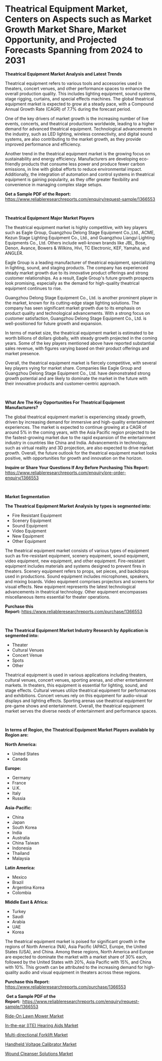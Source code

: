 <p><h1>Theatrical Equipment Market, Centers on Aspects such as Market Growth Market Share, Market Opportunity, and Projected Forecasts Spanning from 2024 to 2031</h1></p><p><strong>Theatrical Equipment Market Analysis and Latest Trends</strong></p>
<p><p>Theatrical equipment refers to various tools and accessories used in theaters, concert venues, and other performance spaces to enhance the overall production quality. This includes lighting equipment, sound systems, stage rigging, curtains, and special effects machines. The global theatrical equipment market is expected to grow at a steady pace, with a Compound Annual Growth Rate (CAGR) of 7.7% during the forecast period.</p><p>One of the key drivers of market growth is the increasing number of live events, concerts, and theatrical productions worldwide, leading to a higher demand for advanced theatrical equipment. Technological advancements in the industry, such as LED lighting, wireless connectivity, and digital sound systems, are also contributing to the market growth, as they provide improved performance and efficiency.</p><p>Another trend in the theatrical equipment market is the growing focus on sustainability and energy efficiency. Manufacturers are developing eco-friendly products that consume less power and produce fewer carbon emissions, in line with global efforts to reduce environmental impact. Additionally, the integration of automation and control systems in theatrical equipment is gaining popularity, as they offer greater flexibility and convenience in managing complex stage setups.</p></p>
<p><strong>Get a Sample PDF of the Report:&nbsp;</strong> <a href="https://www.reliableresearchreports.com/enquiry/request-sample/1366553">https://www.reliableresearchreports.com/enquiry/request-sample/1366553</a></p>
<p>&nbsp;</p>
<p><strong>Theatrical Equipment Major Market Players</strong></p>
<p><p>The theatrical equipment market is highly competitive, with key players such as Eagle Group, Guangzhou Delong Stage Equipment Co.,Ltd., ACME, Kezun Stage Lighting Equipment Co., Ltd., and Guangzhou Liangyi Lighting Equipments Co., Ltd. Others include well-known brands like JBL, Bose, Denon, Avance, Bowers & Wilkins, Hivi, TC Electronic, KEF, Yamaha, and ANGLER.</p><p>Eagle Group is a leading manufacturer of theatrical equipment, specializing in lighting, sound, and staging products. The company has experienced steady market growth due to its innovative product offerings and strong customer relationships. As a result, Eagle Group's future growth prospects look promising, especially as the demand for high-quality theatrical equipment continues to rise.</p><p>Guangzhou Delong Stage Equipment Co., Ltd. is another prominent player in the market, known for its cutting-edge stage lighting solutions. The company has seen significant market growth due to its emphasis on product quality and technological advancements. With a strong focus on customer satisfaction, Guangzhou Delong Stage Equipment Co., Ltd. is well-positioned for future growth and expansion.</p><p>In terms of market size, the theatrical equipment market is estimated to be worth billions of dollars globally, with steady growth projected in the coming years. Some of the key players mentioned above have reported substantial sales revenue, with figures varying based on their product offerings and market presence.</p><p>Overall, the theatrical equipment market is fiercely competitive, with several key players vying for market share. Companies like Eagle Group and Guangzhou Delong Stage Equipment Co., Ltd. have demonstrated strong growth potential and are likely to dominate the market in the future with their innovative products and customer-centric approach.</p></p>
<p>&nbsp;</p>
<p><strong>What Are The Key Opportunities For Theatrical Equipment Manufacturers?</strong></p>
<p><p>The global theatrical equipment market is experiencing steady growth, driven by increasing demand for immersive and high-quality entertainment experiences. The market is expected to continue growing at a CAGR of around 5% in the coming years, with the Asia Pacific region projected to be the fastest-growing market due to the rapid expansion of the entertainment industry in countries like China and India. Advancements in technology, such as virtual reality and 3D projection, are also expected to drive market growth. Overall, the future outlook for the theatrical equipment market looks positive, with opportunities for growth and innovation on the horizon.</p></p>
<p><strong>Inquire or Share Your Questions If Any Before Purchasing This Report:</strong> <a href="https://www.reliableresearchreports.com/enquiry/pre-order-enquiry/1366553">https://www.reliableresearchreports.com/enquiry/pre-order-enquiry/1366553</a></p>
<p>&nbsp;</p>
<p><strong>Market Segmentation</strong></p>
<p><strong>The Theatrical Equipment Market Analysis by types is segmented into:</strong></p>
<p><ul><li>Fire Resistant Equipment</li><li>Scenery Equipment</li><li>Sound Equipment</li><li>Video Equipment</li><li>New Equipment</li><li>Other Equipment</li></ul></p>
<p><p>The theatrical equipment market consists of various types of equipment such as fire-resistant equipment, scenery equipment, sound equipment, video equipment, new equipment, and other equipment. Fire-resistant equipment includes materials and systems designed to prevent fires in theaters. Scenery equipment refers to props, set pieces, and backdrops used in productions. Sound equipment includes microphones, speakers, and mixing boards. Video equipment comprises projectors and screens for visual effects. New equipment represents the latest technological advancements in theatrical technology. Other equipment encompasses miscellaneous items essential for theater operations.</p></p>
<p><strong>Purchase this Report:&nbsp;</strong><a href="https://www.reliableresearchreports.com/purchase/1366553">https://www.reliableresearchreports.com/purchase/1366553</a></p>
<p>&nbsp;</p>
<p><strong>The Theatrical Equipment Market Industry Research by Application is segmented into:</strong></p>
<p><ul><li>Theater</li><li>Cultural Venues</li><li>Concert Venue</li><li>Spots</li><li>Other</li></ul></p>
<p><p>Theatrical equipment is used in various applications including theaters, cultural venues, concert venues, sporting arenas, and other entertainment markets. In theaters, this equipment is essential for lighting, sound, and stage effects. Cultural venues utilize theatrical equipment for performances and exhibitions. Concert venues rely on this equipment for audio-visual displays and lighting effects. Sporting arenas use theatrical equipment for pre-game shows and entertainment. Overall, the theatrical equipment market serves the diverse needs of entertainment and performance spaces.</p></p>
<p>&nbsp;</p>
<p><strong>In terms of Region, the Theatrical Equipment Market Players available by Region are:</strong></p>
<p>
    <p> <strong> North America: </strong>
        <ul>
            <li>United States</li>
            <li>Canada</li>
        </ul>
        </p> 
    <p> <strong> Europe: </strong>
        <ul>
            <li>Germany</li>
            <li>France</li>
            <li>U.K.</li>
            <li>Italy</li>
            <li>Russia</li>
        </ul>
        </p> 
    <p> <strong> Asia-Pacific: </strong>
        <ul>
            <li>China</li>
            <li>Japan</li>
            <li>South Korea</li>
            <li>India</li>
            <li>Australia</li>
            <li>China Taiwan</li>
            <li>Indonesia</li>
            <li>Thailand</li>
            <li>Malaysia</li>
        </ul>
        </p> 
    <p> <strong> Latin America: </strong>
        <ul>
            <li>Mexico</li>
            <li>Brazil</li>
            <li>Argentina Korea</li>
            <li>Colombia</li>
        </ul>
        </p> 
    <p> <strong> Middle East & Africa: </strong>
        <ul>
            <li>Turkey</li>
            <li>Saudi</li>
            <li>Arabia</li>
            <li>UAE</li>
            <li>Korea</li>
        </ul>
    </p>
    </p>
<p><p>The theatrical equipment market is poised for significant growth in the regions of North America (NA), Asia Pacific (APAC), Europe, the United States (USA), and China. Among these regions, North America and Europe are expected to dominate the market with a market share of 30% each, followed by the United States with 20%, Asia Pacific with 15%, and China with 10%. This growth can be attributed to the increasing demand for high-quality audio and visual equipment in theaters across these regions.</p></p>
<p><strong>Purchase this Report: </strong><a href="https://www.reliableresearchreports.com/purchase/1366553">https://www.reliableresearchreports.com/purchase/1366553</a></p>
<p>&nbsp;<strong>Get a Sample PDF of the Report:&nbsp;&nbsp;</strong><a href="https://www.reliableresearchreports.com/enquiry/request-sample/1366553">https://www.reliableresearchreports.com/enquiry/request-sample/1366553</a></p>
<p><strong></strong></p>
<p><p><a href="https://medium.com/@laurabruen2023/ride-on-lawn-mower-market-report-reveals-the-latest-trends-and-growth-opportunities-of-this-market-5f6b6fa39b48">Ride-On Lawn Mower Market</a></p><p><a href="https://github.com/julyju69/Market-Research-Report-List-1/blob/main/in-the-ear-ite-hearing-aids-market.md">In-the-ear (ITE) Hearing Aids Market</a></p><p><a href="https://medium.com/@laurabruen2023/multi-directional-forklift-market-the-key-to-successful-business-strategy-forecast-till-2031-cddf24816ea2">Multi-directional Forklift Market</a></p><p><a href="https://medium.com/@laurabruen2023/handheld-voltage-calibrator-market-exploring-market-share-market-trends-and-future-growth-7e67282bdbed">Handheld Voltage Calibrator Market</a></p><p><a href="https://github.com/nathandecarvalho/Market-Research-Report-List-1/blob/main/wound-cleanser-solutions-market.md">Wound Cleanser Solutions Market</a></p></p>